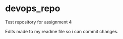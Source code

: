 # devops_repo
Test repository for assignment 4

Edits made to my readme file so i can commit changes. 
